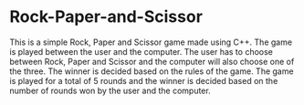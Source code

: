 # Rock-Paper-and-Scissor

This is a simple Rock, Paper and Scissor game made using C++. The game is played between the user and the computer. The user has to choose between Rock, Paper and Scissor and the computer will also choose one of the three. The winner is decided based on the rules of the game. The game is played for a total of 5 rounds and the winner is decided based on the number of rounds won by the user and the computer.